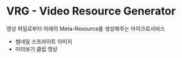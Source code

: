 # VRG - Video Resource Generator
영상 파일로부터 아래의 Meta-Resource를 생성해주는 마이크로서비스

- 썸네일 스프라이트 이미지
- 미리보기 클립 영상
